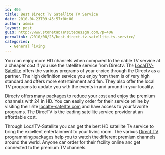 ```yaml
---
id: 406
title: Best Direct TV Satellite TV Service
date: 2010-08-23T09:45:57+00:00
author: admin
layout: post
guid: http://www.stonetabletsitedesign.com/?p=406
permalink: /2010/08/23/best-direct-tv-satellite-tv-service/
categories:
  - General living
---
```

You can enjoy more HD channels when compared to the cable TV service at a cheaper cost if you use the satellite service from Directv. The [LocalTV-Satellite](http://www.localtv-satellite.com) offers the various programs of your choice through the Directv as a partner. The high definition service you enjoy from them is of very high standard and offers more entertainment and fun. They also offer the local TV programs to update you with the events in and around in your locality.

Directv offers many packages to reduce your cost and enjoy the premium channels with 24 in HD. You can easily order for their service online by visiting their site [localtv-satellite.com](http://www.localtv-satellite.com) and have access to your favorite programs. The DirecTV is the leading satellite service provider at an affordable cost.

Through LocalTV-Satellite you can get the best HD satellite TV service to bring the excellent entertainment to your living room. The various [Direct TV](http://www.localtv-satellite.com) programming packages help you to watch the different premium channels around the world. Anyone can order for their facility online and get connected to the premium TV channels.